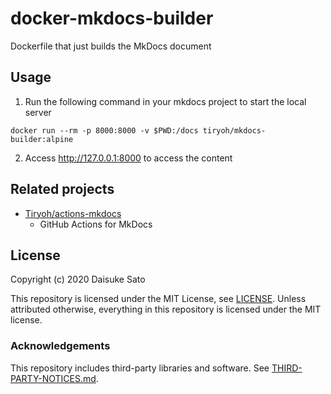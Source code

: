 # docker-mkdocs-builder
Dockerfile that just builds the MkDocs document

## Usage

1. Run the following command in your mkdocs project to start the local server

```
docker run --rm -p 8000:8000 -v $PWD:/docs tiryoh/mkdocs-builder:alpine
```

2. Access http://127.0.0.1:8000 to access the content


## Related projects

* [Tiryoh/actions-mkdocs](https://github.com/Tiryoh/actions-mkdocs)
    * GitHub Actions for MkDocs


## License

Copyright (c) 2020 Daisuke Sato

This repository is licensed under the MIT License, see [LICENSE](./LICENSE).
Unless attributed otherwise, everything in this repository is licensed under the MIT license.

### Acknowledgements

This repository includes third-party libraries and software. See [THIRD-PARTY-NOTICES.md](./THIRD-PARTY-NOTICES.md).